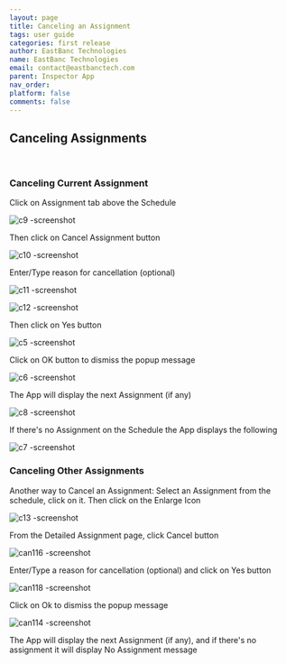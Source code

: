 ```yaml
---
layout: page
title: Canceling an Assignment
tags: user guide
categories: first release
author: EastBanc Technologies
name: EastBanc Technologies
email: contact@eastbanctech.com
parent: Inspector App
nav_order: 
platform: false
comments: false
---
```


<section id="canceling-assignments" markdown="1">

## Canceling Assignments
<br>

<section id="canceling-current-assignment" markdown="1">

### Canceling Current Assignment

Click on Assignment tab above the Schedule

![c9 -screenshot](https://user-images.githubusercontent.com/81990744/115876106-ea780480-a413-11eb-87f7-4987d3cde504.png)

Then click on Cancel Assignment button

![c10 -screenshot](https://user-images.githubusercontent.com/81990744/115876127-f06de580-a413-11eb-8d30-e99829aec982.png)

Enter/Type reason for cancellation (optional)

![c11 -screenshot](https://user-images.githubusercontent.com/81990744/115876152-f6fc5d00-a413-11eb-9b28-fb0324d18d66.png)

![c12 -screenshot](https://user-images.githubusercontent.com/81990744/115876175-fd8ad480-a413-11eb-9d23-4f4ff88c7135.png)

Then click on Yes button

![c5 -screenshot](https://user-images.githubusercontent.com/81990744/115876222-0a0f2d00-a414-11eb-8001-fd919c593e38.png)

Click on OK button to dismiss the popup message

![c6 -screenshot](https://user-images.githubusercontent.com/81990744/115876248-0f6c7780-a414-11eb-8e53-20b4bef80692.png)

The App will display the next Assignment (if any)

![c8 -screenshot](https://user-images.githubusercontent.com/81990744/115876266-17c4b280-a414-11eb-9165-578346ae40a8.png)

If there's no Assignment on the Schedule the App displays the following

![c7 -screenshot](https://user-images.githubusercontent.com/81990744/115876293-1eebc080-a414-11eb-9bbd-e2728f7a85d7.png)
</section>

<section id="canceling-other-assignments" markdown="1">

### Canceling Other Assignments
Another way to Cancel an Assignment: Select an Assignment from the schedule, click on it. Then click on the Enlarge Icon

![c13 -screenshot](https://user-images.githubusercontent.com/81990744/115876858-d1238800-a414-11eb-8297-84a59a025144.png)

From the Detailed Assignment page, click Cancel button

![can116 -screenshot](https://user-images.githubusercontent.com/81990744/114915357-6f9a6280-9df1-11eb-8db4-c51d6a3024fc.png)

Enter/Type a reason for cancellation (optional) and click on Yes button

![can118 -screenshot](https://user-images.githubusercontent.com/81990744/114915369-745f1680-9df1-11eb-801d-2665b564cd9c.png)

Click on Ok to dismiss the popup message

![can114 -screenshot](https://user-images.githubusercontent.com/81990744/114915329-69a48180-9df1-11eb-9cf4-424b1fe5cfe4.png)

The App will display the next Assignment (if any), and if there's no assignment it will display No Assignment message

</section>
</section>




